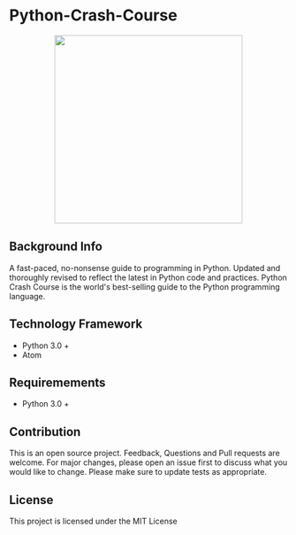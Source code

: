 # Python-Crash-Course

<div align="center">
  <img src="![Python-Crash-Course](https://user-images.githubusercontent.com/90568326/139498041-3a66c246-139c-44db-8ecc-8ece6c7c9020.jpg)" wdith="630" height="340" />
</div>


## Background Info
A fast-paced, no-nonsense guide to programming in Python. Updated and thoroughly revised to reflect the latest in Python code and practices. Python Crash Course is the world's best-selling guide to the Python programming language.

## Technology Framework
- Python 3.0 +
- Atom

## Requiremements
- Python 3.0 +

## Contribution
This is an open source project. Feedback, Questions and Pull requests are welcome.
For major changes, please open an issue first to discuss what you would like to change.
Please make sure to update tests as appropriate.

## License
This project is licensed under the MIT License
